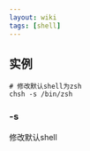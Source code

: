 ```yaml
---
layout: wiki
tags: [shell]
---
```


## 实例

```shell
# 修改默认shell为zsh
chsh -s /bin/zsh
```

### -s

修改默认shell

